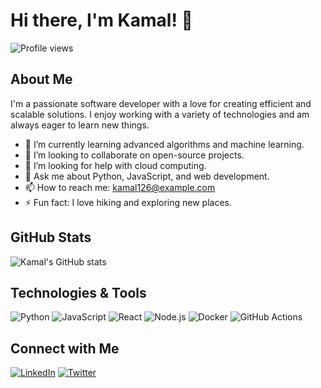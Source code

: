 # Hi there, I'm Kamal! 👋

![Profile views](https://gpvc.arturio.dev/kamal126)

## About Me

I'm a passionate software developer with a love for creating efficient and scalable solutions. I enjoy working with a variety of technologies and am always eager to learn new things.

- 🌱 I’m currently learning advanced algorithms and machine learning.
- 👯 I’m looking to collaborate on open-source projects.
- 🤔 I’m looking for help with cloud computing.
- 💬 Ask me about Python, JavaScript, and web development.
- 📫 How to reach me: [kamal126@example.com](mailto:kamalchandra265@gmail.com)
- ⚡ Fun fact: I love hiking and exploring new places.

## GitHub Stats

![Kamal's GitHub stats](https://github-readme-stats.vercel.app/api?username=kamal126&show_icons=true&theme=radical)

## Technologies & Tools

![Python](https://img.shields.io/badge/Python-3776AB?style=for-the-badge&logo=python&logoColor=white)
![JavaScript](https://img.shields.io/badge/JavaScript-323330?style=for-the-badge&logo=javascript&logoColor=F7DF1E)
![React](https://img.shields.io/badge/React-20232A?style=for-the-badge&logo=react&logoColor=61DAFB)
![Node.js](https://img.shields.io/badge/Node.js-339933?style=for-the-badge&logo=nodedotjs&logoColor=white)
![Docker](https://img.shields.io/badge/Docker-2496ED?style=for-the-badge&logo=docker&logoColor=white)
![GitHub Actions](https://img.shields.io/badge/GitHub_Actions-2088FF?style=for-the-badge&logo=github-actions&logoColor=white)
<!--
## Projects

### [Project One](https://github.com/kamal126/project-one)
A brief description of what Project One does and its features.

### [Project Two](https://github.com/kamal126/project-two)
A brief description of what Project Two does and its features.

### [Project Three](https://github.com/kamal126/project-three)
A brief description of what Project Three does and its features.
-->
## Connect with Me

[![LinkedIn](https://img.shields.io/badge/LinkedIn-0077B5?style=for-the-badge&logo=linkedin&logoColor=white)](https://www.linkedin.com/in/kamal126/)
[![Twitter](https://img.shields.io/badge/Twitter-1DA1F2?style=for-the-badge&logo=twitter&logoColor=white)](https://twitter.com/kamal126)
